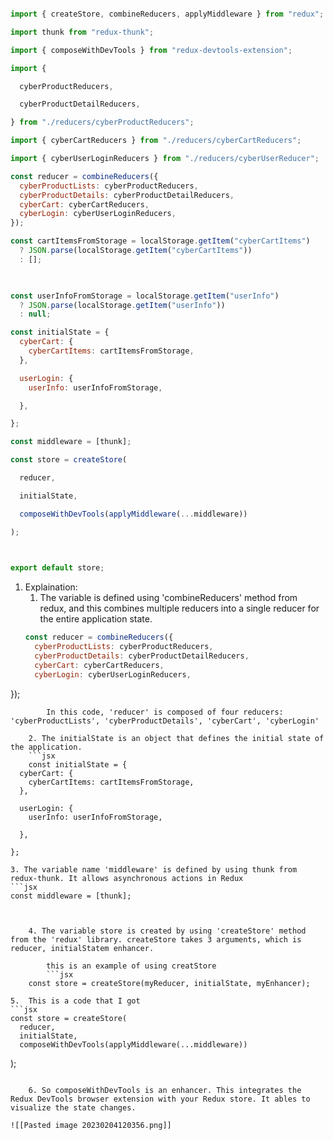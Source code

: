 ```jsx

import { createStore, combineReducers, applyMiddleware } from "redux";

import thunk from "redux-thunk";

import { composeWithDevTools } from "redux-devtools-extension";

import {

  cyberProductReducers,

  cyberProductDetailReducers,

} from "./reducers/cyberProductReducers";

import { cyberCartReducers } from "./reducers/cyberCartReducers";

import { cyberUserLoginReducers } from "./reducers/cyberUserReducer";

const reducer = combineReducers({
  cyberProductLists: cyberProductReducers,
  cyberProductDetails: cyberProductDetailReducers,
  cyberCart: cyberCartReducers,
  cyberLogin: cyberUserLoginReducers,
});

const cartItemsFromStorage = localStorage.getItem("cyberCartItems")
  ? JSON.parse(localStorage.getItem("cyberCartItems"))
  : [];

  

const userInfoFromStorage = localStorage.getItem("userInfo")
  ? JSON.parse(localStorage.getItem("userInfo"))
  : null;

const initialState = {
  cyberCart: {
    cyberCartItems: cartItemsFromStorage,
  },

  userLogin: {
    userInfo: userInfoFromStorage,

  },

};

const middleware = [thunk];

const store = createStore(

  reducer,

  initialState,

  composeWithDevTools(applyMiddleware(...middleware))

);

  

export default store;
```

1. Explaination:
	1. The variable is defined using 'combineReducers' method from redux, and this combines multiple reducers into a single reducer for the entire application state.
	```jsx
	const reducer = combineReducers({
	  cyberProductLists: cyberProductReducers,
	  cyberProductDetails: cyberProductDetailReducers,
	  cyberCart: cyberCartReducers,
	  cyberLogin: cyberUserLoginReducers,
});

```
		In this code, 'reducer' is composed of four reducers: 'cyberProductLists', 'cyberProductDetails', 'cyberCart', 'cyberLogin'

	2. The initialState is an object that defines the initial state of the application.
	```jsx
	const initialState = {
  cyberCart: {
    cyberCartItems: cartItemsFromStorage,
  },

  userLogin: {
    userInfo: userInfoFromStorage,

  },

};
```

	3. The variable name 'middleware' is defined by using thunk from redux-thunk. It allows asynchronous actions in Redux
	```jsx
	const middleware = [thunk];
```


	4. The variable store is created by using 'createStore' method from the 'redux' library. createStore takes 3 arguments, which is reducer, initialStatem enhancer.

		this is an example of using creatStore
		```jsx
	const store = createStore(myReducer, initialState, myEnhancer);
```

	5.  This is a code that I got
	```jsx
	const store = createStore(
	  reducer,
	  initialState,
	  composeWithDevTools(applyMiddleware(...middleware))
);
```

	6. So composeWithDevTools is an enhancer. This integrates the Redux DevTools browser extension with your Redux store. It ables to visualize the state changes.

![[Pasted image 20230204120356.png]]
		
